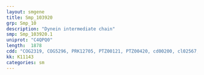 ```yaml
---
layout: smgene
title: Smp_103920
grp: Smp_10
description: "Dynein intermediate chain"
smp: Smp_103920.1
uniprot: "C4QPQ0"
length:  1878
cdd: "COG2319, COG5296, PRK12705, PTZ00121, PTZ00420, cd00200, cl02567, pfam05483"
kk: K11143
categories: sm
---
```

